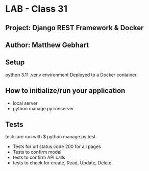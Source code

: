 # LAB - Class 31
## Project: Django REST Framework & Docker
## Author: Matthew Gebhart

## Setup
python 3.11 .venv environment
Deployed to a Docker container

## How to initialize/run your application
- local server 
- python manage.py runserver
## Tests
tests are run with $ python manage.py test
- Tests for url status code 200 for all pages
- Tests to confirm model
- tests to confirm API calls
- tests to check for create, Read, Update, Delete